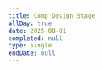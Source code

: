 ```yaml
---
title: Comp Design Stage
allDay: true
date: 2025-08-01
completed: null
type: single
endDate: null
---
```

